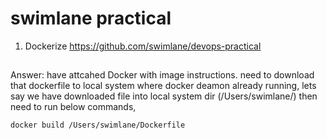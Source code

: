 # swimlane practical 
1. Dockerize https://github.com/swimlane/devops-practical
##
Answer: 
have attcahed Docker with image instructions.
need to download that dockerfile to local system where docker deamon already running,
lets say we have downloaded file into local system dir (/Users/swimlane/)
then need to run below commands, 
```
docker build /Users/swimlane/Dockerfile  
```
